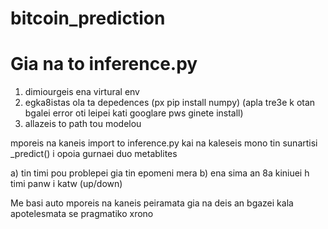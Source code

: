 # bitcoin_prediction

# Gia na to inference.py

1) dimiourgeis ena virtural env 
2) egka8istas ola ta depedences (px pip install numpy) 
(apla tre3e k otan bgalei error oti leipei kati googlare pws ginete install)
4) allazeis to path tou modelou 

mporeis na kaneis import to inference.py kai na kaleseis mono tin sunartisi _predict() i opoia gurnaei duo metablites

a) tin timi pou problepei gia tin epomeni mera
b) ena sima an 8a kiniuei h timi panw i katw (up/down)

Me basi auto mporeis na kaneis peiramata gia na deis an bgazei kala apotelesmata se pragmatiko xrono
